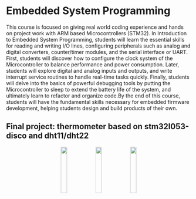 # Embedded System Programming

This course is focused on giving real world coding experience and hands on project work with ARM based Microcontrollers (STM32).
In Introduction to Embedded System Programming, students will learn the essential skills for reading and writing I/O lines, 
configuring peripherals such as analog and digital converters, counter/timer modules, and the serial interface or UART. First,
students will discover how to configure the clock system of the Microcontroller to balance performance and power consumption.
Later, students will explore digital and analog inputs and outputs, and write interrupt service routines to handle real-time tasks quickly.
Finally, students will delve into the basics of powerful debugging tools by putting the Microcontroller to sleep to extend the battery life of the system, 
and ultimately learn to refactor and organize code.By the end of this course, students will have the fundamental skills necessary for embedded firmware 
development, helping students design and build products of their own.

## Final project: thermometer based on stm32l053-disco and dht11/dht22
<p align="center">
<img src="https://github.com/altynbek-y/auca-embedded-system-programming/assets/70685477/831889db-80ed-4cc5-aa1e-373d544256dc" width=18% height=18%>
<img src="https://github.com/altynbek-y/auca-embedded-system-programming/assets/70685477/0ebf2156-3978-4ffd-836b-2a0848f3df7f" width=18% height=18%>
<img src="https://github.com/altynbek-y/auca-embedded-system-programming/assets/70685477/098a01cc-f3b8-4e58-8510-3d95ddb4688b" width=18% height=18%>
</p>

